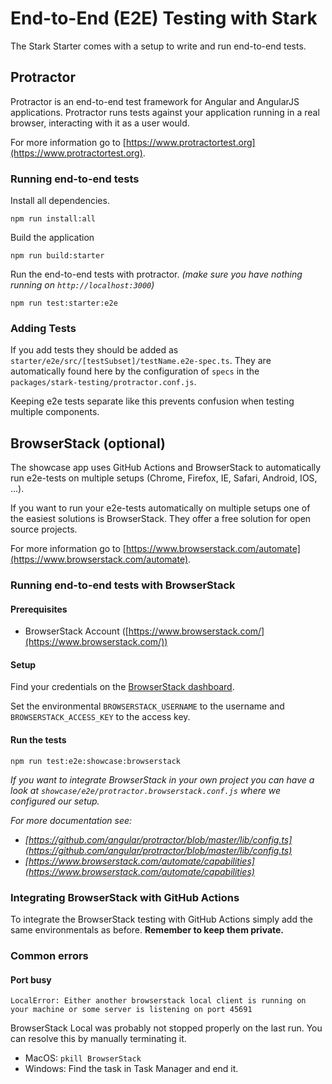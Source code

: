 # End-to-End (E2E) Testing with Stark

The Stark Starter comes with a setup to write and run end-to-end tests.

## Protractor

Protractor is an end-to-end test framework for Angular and AngularJS applications. Protractor runs tests against your application running in a real browser, interacting with it as a user would.

For more information go to [https://www.protractortest.org](https://www.protractortest.org).

### Running end-to-end tests

Install all dependencies.

```shell
npm run install:all
```

Build the application

```shell
npm run build:starter
```

Run the end-to-end tests with protractor. _(make sure you have nothing running on `http://localhost:3000`)_

```shell
npm run test:starter:e2e
```

### Adding Tests

If you add tests they should be added as `starter/e2e/src/[testSubset]/testName.e2e-spec.ts`.
They are automatically found here by the configuration of `specs` in the `packages/stark-testing/protractor.conf.js`.

Keeping e2e tests separate like this prevents confusion when testing multiple components.

## BrowserStack (optional)

The showcase app uses GitHub Actions and BrowserStack to automatically run e2e-tests on multiple setups (Chrome, Firefox, IE, Safari, Android, IOS, ...).

If you want to run your e2e-tests automatically on multiple setups one of the easiest solutions is BrowserStack.
They offer a free solution for open source projects.

For more information go to [https://www.browserstack.com/automate](https://www.browserstack.com/automate).

### Running end-to-end tests with BrowserStack

#### Prerequisites

- BrowserStack Account ([https://www.browserstack.com/](https://www.browserstack.com/))

#### Setup

Find your credentials on the [BrowserStack dashboard](https://automate.browserstack.com/dashboard).

Set the environmental `BROWSERSTACK_USERNAME` to the username and `BROWSERSTACK_ACCESS_KEY` to the access key.

#### Run the tests

```shell
npm run test:e2e:showcase:browserstack
```

_If you want to integrate BrowserStack in your own project you can have a look at `showcase/e2e/protractor.browserstack.conf.js` where we configured our setup._

_For more documentation see:_

- _[https://github.com/angular/protractor/blob/master/lib/config.ts](https://github.com/angular/protractor/blob/master/lib/config.ts)_
- _[https://www.browserstack.com/automate/capabilities](https://www.browserstack.com/automate/capabilities)_

### Integrating BrowserStack with GitHub Actions

To integrate the BrowserStack testing with GitHub Actions simply add the same environmentals as before. **Remember to keep them private.**

### Common errors

#### Port busy

```shell
LocalError: Either another browserstack local client is running on your machine or some server is listening on port 45691
```

BrowserStack Local was probably not stopped properly on the last run. You can resolve this by manually terminating it.

- MacOS: `pkill BrowserStack`
- Windows: Find the task in Task Manager and end it.
